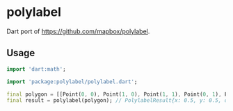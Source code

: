 <!-- 
This README describes the package. If you publish this package to pub.dev,
this README's contents appear on the landing page for your package.

For information about how to write a good package README, see the guide for
[writing package pages](https://dart.dev/guides/libraries/writing-package-pages). 

For general information about developing packages, see the Dart guide for
[creating packages](https://dart.dev/guides/libraries/create-library-packages)
and the Flutter guide for
[developing packages and plugins](https://flutter.dev/developing-packages). 
-->

# polylabel

Dart port of https://github.com/mapbox/polylabel.

## Usage

```dart
import 'dart:math';

import 'package:polylabel/polylabel.dart';

final polygon = [[Point(0, 0), Point(1, 0), Point(1, 1), Point(0, 1), Point(0, 0)]];
final result = polylabel(polygon); // PolylabelResult{x: 0.5, y: 0.5, distance: 0.5}
```
